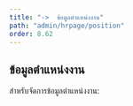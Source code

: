 ```yaml
---
title: "->  ข้อมูลตำแหน่งงาน"
path: "admin/hrpage/position"
order: 8.62
---
```


## ข้อมูลตำแหน่งงาน

สำหรับจัดการข้อมูลตำแหน่งงาน:
